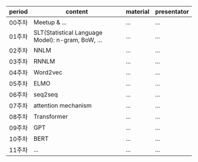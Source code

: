 period | content | material | presentator
---|---|---|---
00주차 | Meetup & ... | ... | ...
01주차 | SLT(Statistical Language Model): n-gram, BoW, … | ... | ...
02주차 | NNLM | ... | ...
03주차 | RNNLM | ... | ...
04주차 | Word2vec | ... | ...
05주차 | ELMO | ... | ...
06주차 | seq2seq | ... | ...
07주차 | attention mechanism | ... | ...
08주차 | Transformer | ... | ...
09주차 | GPT | ... | ...
10주차 | BERT | ... | ...
11주차 | ... | ... | ...
